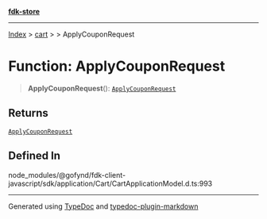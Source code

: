 [**fdk-store**](../../../README.md)
***

[Index](../../../API.md) > [cart](../../README.md) > [<internal>](../README.md) > ApplyCouponRequest

# Function: ApplyCouponRequest

> **ApplyCouponRequest**(): [`ApplyCouponRequest`](../type-aliases/type-alias.ApplyCouponRequest.md)

## Returns

[`ApplyCouponRequest`](../type-aliases/type-alias.ApplyCouponRequest.md)

## Defined In

node\_modules/@gofynd/fdk-client-javascript/sdk/application/Cart/CartApplicationModel.d.ts:993

***
Generated using [TypeDoc](https://typedoc.org/) and [typedoc-plugin-markdown](https://www.npmjs.com/package/typedoc-plugin-markdown)
